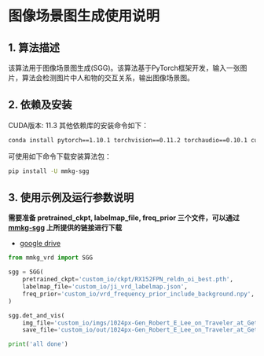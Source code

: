 # 图像场景图生成使用说明

## 1. 算法描述
该算法用于图像场景图生成(SGG)。该算法基于PyTorch框架开发，输入一张图片，算法会检测图片中人和物的交互关系，输出图像场景图。

## 2. 依赖及安装

CUDA版本: 11.3
其他依赖库的安装命令如下：

```bash
conda install pytorch==1.10.1 torchvision==0.11.2 torchaudio==0.10.1 cudatoolkit=11.3 -c pytorch -c conda-forge
```

可使用如下命令下载安装算法包：
```bash
pip install -U mmkg-sgg
```

## 3. 使用示例及运行参数说明

**需要准备 pretrained_ckpt, labelmap_file, freq_prior 三个文件，可以通过 [mmkg-sgg](https://github.com/xu7yue/mmkg-sgg) 上所提供的链接进行下载**
* [google drive](https://drive.google.com/file/d/1_GE1K_hJ9-FU8p8MWfcDYbgFT3MCabwN/view?usp=share_link)

```python
from mmkg_vrd import SGG

sgg = SGG(
    pretrained_ckpt='custom_io/ckpt/RX152FPN_reldn_oi_best.pth',
    labelmap_file='custom_io/ji_vrd_labelmap.json', 
    freq_prior='custom_io/vrd_frequency_prior_include_background.npy', 
)

sgg.det_and_vis(
    img_file='custom_io/imgs/1024px-Gen_Robert_E_Lee_on_Traveler_at_Gettysburg_Pa.jpg',
    save_file='custom_io/out/1024px-Gen_Robert_E_Lee_on_Traveler_at_Gettysburg_Pa.reldn_relation.jpg')

print('all done')

```
